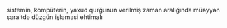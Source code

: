 sistemin, kompüterin, yaxud qurğunun verilmiş zaman aralığında müəyyən şəraitdə düzgün işləməsi ehtimalı